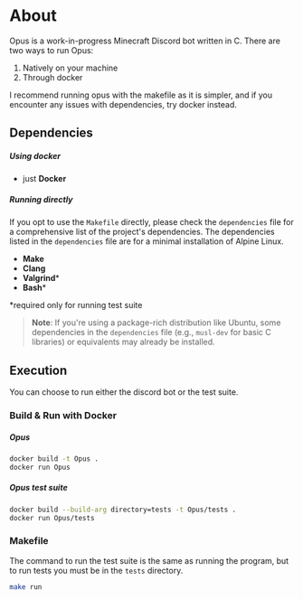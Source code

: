# About

Opus is a work-in-progress Minecraft Discord bot written in C.
There are two ways to run Opus:
1. Natively on your machine
2. Through docker

I recommend running opus with the makefile as it is simpler, 
and if you encounter any issues with dependencies, try docker instead.


## Dependencies 

##### Using docker
- just **Docker**

##### Running directly
If you opt to use the `Makefile` directly, please check the `dependencies` file for a comprehensive list of the project's dependencies. The dependencies listed in the `dependencies` file are for a minimal installation of Alpine Linux.

- **Make**
- **Clang**
- **Valgrind***
- **Bash*** 

*required only for running test suite

> **Note**: If you're using a package-rich distribution like Ubuntu, some dependencies in the `dependencies` file (e.g., `musl-dev` for basic C libraries) or equivalents may already be installed.

## Execution

You can choose to run either the discord bot or the test suite.

### Build & Run with Docker 

##### Opus
```bash
docker build -t Opus .
docker run Opus
```

##### Opus test suite
```bash
docker build --build-arg directory=tests -t Opus/tests .
docker run Opus/tests
```

### Makefile 

The command to run the test suite is the same as running the program,
but to run tests you must be in the `tests` directory.
```bash
make run
```
